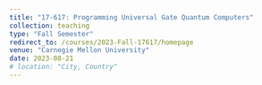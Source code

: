 ```yaml
---
title: "17-617: Programming Universal Gate Quantum Computers"
collection: teaching
type: "Fall Semester"
redirect_to: /courses/2023-Fall-17617/homepage
venue: "Carnegie Mellon University"
date: 2023-08-21
# location: "City, Country"
---
```

